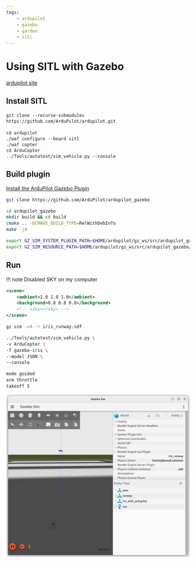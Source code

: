 ```yaml
---
tags:
    - ardupilot
    - gazebo
    - garden
    - sitl
---
```


# Using SITL with Gazebo
[ardupilot site](https://ardupilot.org/dev/docs/sitl-with-gazebo.html)


## Install SITL

```
git clone --recurse-submodules https://github.com/ArduPilot/ardupilot.git

cd ardupilot
./waf configure --board sitl
./waf copter
cd ArduCopter
../Tools/autotest/sim_vehicle.py --console
```

## Build plugin
[Install the ArduPilot Gazebo Plugin](https://ardupilot.org/dev/docs/sitl-with-gazebo.html#install-the-ardupilot-gazebo-plugin)

```bash
git clone https://github.com/ArduPilot/ardupilot_gazebo

```

```bash
cd ardupilot_gazebo
mkdir build && cd build
cmake .. -DCMAKE_BUILD_TYPE=RelWithDebInfo
make -j4
```

```bash title="set gazebo environment"
export GZ_SIM_SYSTEM_PLUGIN_PATH=$HOME/ardupilot/gz_ws/src/ardupilot_gazebo/build:$GZ_SIM_SYSTEM_PLUGIN_PATH
export GZ_SIM_RESOURCE_PATH=$HOME/ardupilot/gz_ws/src/ardupilot_gazebo/models:$HOME/ardupilot/gz_ws/src/ardupilot_gazebo/worlds:$GZ_SIM_RESOURCE_PATH
```

## Run

!!! note Disabled SKY on my computer

```xml title="iris_runway.sdf"
<scene>
    <ambient>1.0 1.0 1.0</ambient>
    <background>0.8 0.8 0.8</background>
    <!-- <sky></sky> -->
</scene>
```
     

```bash title="gazebo"
gz sim -v4 -r iris_runway.sdf
```

```bash title="sitl"
../Tools/autotest/sim_vehicle.py \
-v ArduCopter \
-f gazebo-iris \
--model JSON \
--console

```

```bash title="console"
mode guided
arm throttle
takeoff 5
```

![](../images/sitl_gazebo_garden.png)